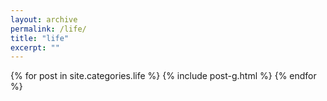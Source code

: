 ```yaml
---
layout: archive
permalink: /life/
title: "life"
excerpt: ""
---
```


<div class="tiles">
{% for post in site.categories.life %}
	{% include post-g.html %}
{% endfor %}
</div><!-- /.tiles -->

